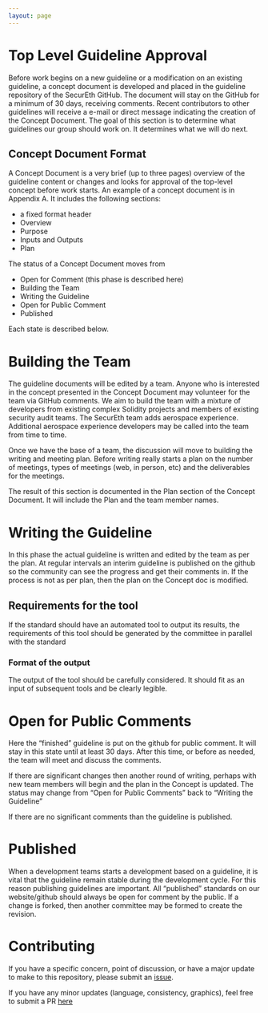 ```yaml
---
layout: page
---
```


# Top Level Guideline Approval

Before work begins on a new guideline or a modification on an existing guideline,
a concept document is developed and placed in the guideline repository of the SecurEth GitHub.
The document will stay on the GitHub for a minimum of 30 days, receiving comments.
Recent contributors to other guidelines will receive a e-mail or direct message indicating the creation of the Concept Document.
The goal of this section is to determine what guidelines our group should work on.
It determines what we will do next. 

## Concept Document Format

A Concept Document is a very brief (up to three pages) overview of the guideline content or changes
and looks for approval of the top-level concept before work starts.
An example of a concept document is in Appendix A.
It includes the following sections:
* a fixed format header
* Overview
* Purpose
* Inputs and Outputs 
* Plan 


The status of a Concept Document moves from 
* Open for Comment (this phase is described here)
* Building the Team
* Writing the Guideline
* Open for Public Comment
* Published  

Each state is described below.

# Building the Team
The guideline documents will be edited by a team.
Anyone who is interested in the concept presented in the Concept Document may volunteer for the team via GitHub comments.
We aim to build the team with a mixture of developers from existing complex Solidity projects
and members of existing security audit teams.
The SecurEth team adds aerospace experience.
Additional aerospace experience developers may be called into the team from time to time.

Once we have the base of a team, the discussion will move to building the writing and meeting plan.
Before writing really starts a plan on the number of meetings, types of meetings (web, in person, etc)
and the deliverables for the meetings. 

The result of this section is documented in the Plan section of the Concept Document.
It will include the Plan and the team member names.

# Writing the Guideline
In this phase the actual guideline is written and edited by the team as per the plan.
At regular intervals an interim guideline is published on the github so the community
can see the progress and get their comments in.
If the process is not as per plan, then the plan on the Concept doc is modified.

## Requirements for the tool
If the standard should have an automated tool to output its results,
the requirements of this tool should be generated by the committee in parallel with the standard

### Format of the output
The output of the tool should be carefully considered. 
It should fit as an input of subsequent tools and be clearly legible.

# Open for Public Comments
Here the “finished” guideline is put on the github for public comment.
It will stay in this state until at least 30 days.
After this time, or before as needed, the team will meet and discuss the comments.

If there are significant changes then another round of writing, perhaps with new team members will begin
and the plan in the Concept is updated.
The status may change from “Open for Public Comments” back to “Writing the Guideline”

If there are no significant comments than the guideline is published.

# Published
When a development teams starts a development based on a guideline,
it is vital that the guideline remain stable during the development cycle.
For this reason publishing guidelines are important.
All “published” standards on our website/github should always be open for comment by the public.
If a change is forked, then another committee may be formed to create the revision.

# Contributing
If you have a specific concern, point of discussion, or have a major update to make to this repository,
please submit an [issue](https://github.com/SecurEth/guidelines/issues/new).

If you have any minor updates (language, consistency, graphics),
feel free to submit a PR [here](https://github.com/SecurEth/guidelines/compare)
